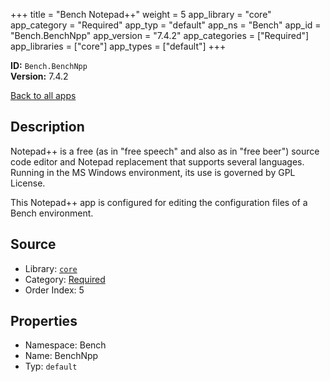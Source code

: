 ﻿+++
title = "Bench Notepad++"
weight = 5
app_library = "core"
app_category = "Required"
app_typ = "default"
app_ns = "Bench"
app_id = "Bench.BenchNpp"
app_version = "7.4.2"
app_categories = ["Required"]
app_libraries = ["core"]
app_types = ["default"]
+++

**ID:** `Bench.BenchNpp`  
**Version:** 7.4.2  
<!--more-->

[Back to all apps](/apps/)

## Description
Notepad++ is a free (as in "free speech" and also as in "free beer") source code editor and Notepad replacement that supports several languages. Running in the MS Windows environment, its use is governed by GPL License.

This Notepad++ app is configured for editing the configuration files of a Bench environment.

## Source

* Library: [`core`](/app_libraries/core)
* Category: [Required](/app_categories/required)
* Order Index: 5

## Properties

* Namespace: Bench
* Name: BenchNpp
* Typ: `default`

